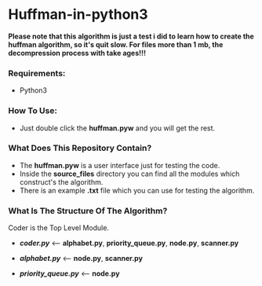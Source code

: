 # Huffman-in-python3


**Please note that this algorithm is just a test i did to learn how to create the huffman algorithm, so it's quit slow.
For files more than 1 mb, the decompression process with take ages!!!**

### Requirements:
* Python3

### How To Use:
* Just double click the **huffman.pyw** and you will get the rest.

### What Does This Repository Contain?
* The **huffman.pyw** is a user interface just for testing the code.
* Inside the **source_files** directory you can find all the modules which construct's the algorithm.
* There is an example **.txt** file which you can use for testing the algorithm.


### What Is The Structure Of The Algorithm?
Coder is the Top Level Module.

* ***coder.py*** <-- **alphabet.py**, **priority_queue.py**, **node.py**, **scanner.py**

* ***alphabet.py*** <-- **node.py**, **scanner.py**

* ***priority_queue.py*** <-- **node.py**
